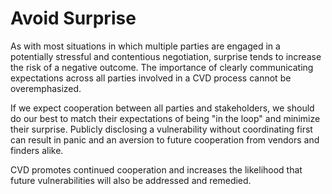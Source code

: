 # Avoid Surprise 

As with most situations in which multiple parties are engaged in a
potentially stressful and contentious negotiation, surprise tends to
increase the risk of a negative outcome. The importance of clearly
communicating expectations across all parties involved in a CVD process
cannot be overemphasized.

If we expect cooperation between all parties and stakeholders, we should
do our best to match their expectations of being "in the loop" and
minimize their surprise. Publicly disclosing a vulnerability without
coordinating first can result in panic and an aversion to future
cooperation from vendors and finders alike.

CVD promotes continued cooperation and increases the likelihood that
future vulnerabilities will also be addressed and remedied.


